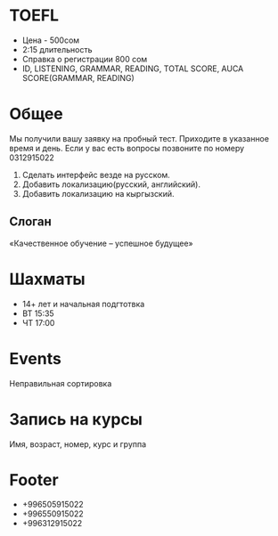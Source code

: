 # TOEFL

-   Цена - 500сом
-   2:15 длительность
-   Справка о регистрации 800 сом
-   ID, LISTENING, GRAMMAR, READING, TOTAL SCORE, AUCA SCORE(GRAMMAR, READING)

# Общее

Мы получили вашу заявку на пробный тест. Приходите в указанное время и день. Если у вас есть вопросы позвоните по номеру 0312915022

1. Сделать интерфейс везде на русском.
1. Добавить локализацию(русский, английский).
1. Добавить локализацию на кыргызский.

## Слоган

«Качественное обучение – успешное будущее»

# Шахматы

-   14+ лет и начальная подгтотвка
-   ВТ 15:35
-   ЧТ 17:00

# Events

Неправильная сортировка

# Запись на курсы

Имя, возраст, номер, курс и группа

# Footer

-   +996505915022
-   +996550915022
-   +996312915022
